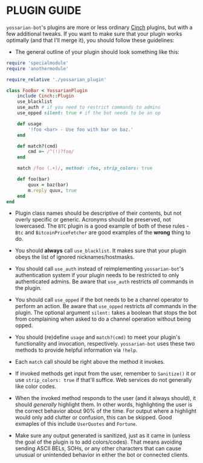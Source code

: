 PLUGIN GUIDE
============

`yossarian-bot`'s plugins are more or less ordinary
[Cinch](https://github.com/cinchrb/cinch) plugins, but with a few additional
tweaks. If you want to make sure that your plugin works optimally (and that
I'll merge it), you should follow these guidelines:

* The general outline of your plugin should look something like this:

```ruby
require 'specialmodule'
require 'anothermodule'

require_relative './yossarian_plugin'

class FooBar < YossarianPlugin
	include Cinch::Plugin
	use_blacklist
	use_auth # if you need to restrict commands to admins
	use_opped silent: true # if the bot needs to be an op

	def usage
		'!foo <bar> - Use foo with bar on baz.'
	end

	def match?(cmd)
		cmd =~ /^(!)?foo/
	end

	match /foo (.+)/, method: :foo, strip_colors: true

	def foo(bar)
		quux = baz(bar)
		m.reply quux, true
	end
end

```

* Plugin class names should be descriptive of their contents, but not overly
specific or generic. Acronyms should be preserved, not lowercased. The `BTC`
plugin is a good example of both of these rules - `Btc` and
`BitcoinPriceFetcher` are good examples of the **wrong** thing to do.

* You should **always** call `use_blacklist`. It makes sure that your plugin
obeys the list of ignored nicknames/hostmasks.

* You should call `use_auth` instead of reimplementing `yossarian-bot`'s
authentication system if your plugin needs to be restricted to only
authenticated admins. Be aware that `use_auth` restricts *all* commands in the
plugin.

* You should call `use_opped` if the bot needs to be a channel operator to
perform an action. Be aware that `use_opped` restricts *all* commands in the
plugin. The optional argument `silent:` takes a boolean that stops the bot from
complaining when asked to do a channel operation without being opped.

* You should (re)define `usage` and `match?(cmd)` to meet your plugin's
functionality and invocation, respectively. `yossarian-bot` uses these two
methods to provide helpful information via `!help`.

* Each `match` call should be right above the method it invokes.

* If invoked methods get input from the user, remember to `Sanitize()` it or
use `strip_colors: true` if that'll suffice. Web services do not generally like
color codes.

* When the invoked method responds to the user (and it always should), it
should *generally* highlight them. In other words, highlighting the user is the
correct behavior about 90% of the time. For output where a highlight would only
add clutter or confusion, this can be skipped. Good exmaples of this include
`UserQuotes` and `Fortune`.

* Make sure any output generated is sanitized, just as it came in (unless
the goal of the plugin is to add colors/codes). That means avoiding sending
ASCII BELs, SOHs, or any other characters that can cause unusual or unintended
behavior in either the bot or connected clients.
